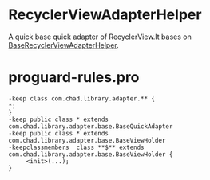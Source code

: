 # RecyclerViewAdapterHelper
A quick base quick adapter of RecyclerView.It bases on [BaseRecyclerViewAdapterHelper](https://github.com/CymChad/BaseRecyclerViewAdapterHelper).
# proguard-rules.pro
```
-keep class com.chad.library.adapter.** {
*;
}
-keep public class * extends com.chad.library.adapter.base.BaseQuickAdapter
-keep public class * extends com.chad.library.adapter.base.BaseViewHolder
-keepclassmembers  class **$** extends com.chad.library.adapter.base.BaseViewHolder {
     <init>(...);
}
```
